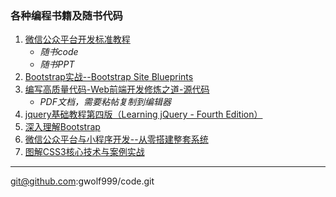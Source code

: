 

### 各种编程书籍及随书代码

 1. [微信公众平台开发标准教程](https://github.com/gwolf999/code/tree/master/%E5%BE%AE%E4%BF%A1%E5%85%AC%E4%BC%97%E5%B9%B3%E5%8F%B0%E5%BC%80%E5%8F%91%E6%A0%87%E5%87%86%E6%95%99%E7%A8%8B)
     - *随书code*
     - *随书PPT*
 2. [Bootstrap实战--Bootstrap Site Blueprints](https://github.com/gwolf999/code/tree/master/Bootstrap%20Site%20Blueprints)
 3. [编写高质量代码-Web前端开发修炼之道-源代码](https://github.com/gwolf999/code/tree/master/%E7%BC%96%E5%86%99%E9%AB%98%E8%B4%A8%E9%87%8F%E4%BB%A3%E7%A0%81-Web%E5%89%8D%E7%AB%AF%E5%BC%80%E5%8F%91%E4%BF%AE%E7%82%BC%E4%B9%8B%E9%81%93)
    - *PDF文档，需要粘帖复制到编辑器*
 4. [jquery基础教程第四版（Learning jQuery - Fourth Edition）](https://github.com/gwolf999/code/tree/master/jquery%E5%9F%BA%E7%A1%80%E6%95%99%E7%A8%8B%E7%AC%AC%E5%9B%9B%E7%89%88)
 5. [深入理解Bootstrap](https://github.com/gwolf999/code/tree/master/%E6%B7%B1%E5%85%A5%E7%90%86%E8%A7%A3Bootstrap)
 6. [微信公众平台与小程序开发--从零搭建整套系统](https://github.com/gwolf999/code/tree/master/%E5%BE%AE%E4%BF%A1%E5%85%AC%E4%BC%97%E5%B9%B3%E5%8F%B0%E4%B8%8E%E5%B0%8F%E7%A8%8B%E5%BA%8F%E5%BC%80%E5%8F%91--%E4%BB%8E%E9%9B%B6%E6%90%AD%E5%BB%BA%E6%95%B4%E5%A5%97%E7%B3%BB%E7%BB%9F)
 7. [图解CSS3核心技术与案例实战](https://github.com/gwolf999/code/tree/master/%E5%9B%BE%E8%A7%A3CSS3%E6%A0%B8%E5%BF%83%E6%8A%80%E6%9C%AF%E4%B8%8E%E6%A1%88%E4%BE%8B%E5%AE%9E%E6%88%98code)


----------
git@github.com:gwolf999/code.git

 
